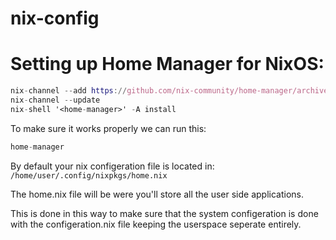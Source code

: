 # nix-config

# Setting up Home Manager for NixOS:
```nix
nix-channel --add https://github.com/nix-community/home-manager/archive/master.tar.gz home-manager
nix-channel --update
nix-shell '<home-manager>' -A install
```
To  make sure it works properly we can run this:
```nix
home-manager
```

By default your nix configeration file is located in: `/home/user/.config/nixpkgs/home.nix`

The home.nix file will be were you'll store all the user side applications.

This is done in this way to make sure  that the system configeration is done with the configeration.nix file keeping the userspace seperate entirely.
